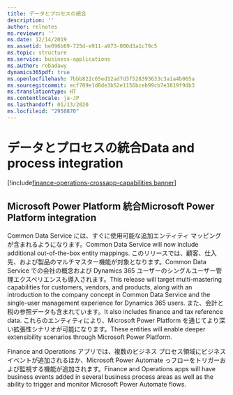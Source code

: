 ```yaml
---
title: データとプロセスの統合
description: ''
author: relnotes
ms.reviewer: ''
ms.date: 12/14/2019
ms.assetid: be096b69-725d-e911-a973-000d3a1c79c5
ms.topic: structure
ms.service: business-applications
ms.author: robadawy
dynamics365pdf: true
ms.openlocfilehash: 7bbb822c65ed32ad7d3f528393633c3a1a4b065a
ms.sourcegitcommit: ecf709e1d8de3b52e1156bceb99cb7e3819f9db3
ms.translationtype: HT
ms.contentlocale: ja-JP
ms.lasthandoff: 01/13/2020
ms.locfileid: "2950870"
---
```

# <a name="data-and-process-integration"></a><span data-ttu-id="1342a-102">データとプロセスの統合</span><span class="sxs-lookup"><span data-stu-id="1342a-102">Data and process integration</span></span>

[!include[finance-operations-crossapp-capabilities banner](../includes/finance-operations-crossapp-capabilities.md)]

<!--structure start-->
## <a name="microsoft-power-platform-integration"></a><span data-ttu-id="1342a-103">Microsoft Power Platform 統合</span><span class="sxs-lookup"><span data-stu-id="1342a-103">Microsoft Power Platform integration</span></span>
<span data-ttu-id="1342a-104">Common Data Service には、すぐに使用可能な追加エンティティ マッピングが含まれるようになります。</span><span class="sxs-lookup"><span data-stu-id="1342a-104">Common Data Service will now include additional out-of-the-box entity mappings.</span></span> <span data-ttu-id="1342a-105">このリリースでは、顧客、仕入先、および製品のマルチマスター機能が対象となります。Common Data Service での会社の概念および Dynamics 365 ユーザーのシングルユーザー管理エクスペリエンスも導入されます。</span><span class="sxs-lookup"><span data-stu-id="1342a-105">This release will target multi-mastering capabilities for customers, vendors, and products, along with an introduction to the company concept in Common Data Service and the single-user management experience for Dynamics 365 users.</span></span> <span data-ttu-id="1342a-106">また、会計と税の参照データも含まれています。</span><span class="sxs-lookup"><span data-stu-id="1342a-106">It also includes finance and tax reference data.</span></span> <span data-ttu-id="1342a-107">これらのエンティティにより、Microsoft Power Platform を通じてより深い拡張性シナリオが可能になります。</span><span class="sxs-lookup"><span data-stu-id="1342a-107">These entities will enable deeper extensibility scenarios through Microsoft Power Platform.</span></span> 

<span data-ttu-id="1342a-108">Finance and Operations アプリでは、複数のビジネス プロセス領域にビジネス イベントが追加されるほか、Microsoft Power Automate っフローをトリガーおよび監視する機能が追加されます。</span><span class="sxs-lookup"><span data-stu-id="1342a-108">Finance and Operations apps will have business events added in several business process areas as well as the ability to trigger and monitor Microsoft Power Automate flows.</span></span>
<!--structure end-->



